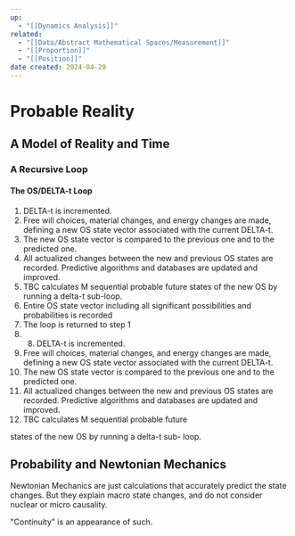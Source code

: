 ```yaml
---
up:
  - "[[Dynamics Analysis]]"
related:
  - "[[Data/Abstract Mathematical Spaces/Measurement]]"
  - "[[Proportion]]"
  - "[[Position]]"
date created: 2024-04-20
---
```

# Probable Reality

## A Model of Reality and Time

### A Recursive Loop
#### The OS/DELTA-t Loop
1. DELTA-t is incremented.
2. Free will choices, material changes, and energy changes are
made, defining a new OS state vector associated with the current
DELTA-t.
3. The new OS state vector is compared to the previous one and to
the predicted one.
4. All actualized changes between the new and previous OS states
are recorded. Predictive algorithms and databases are updated
and improved.
5. TBC calculates M sequential probable future states of the new
OS by running a delta-t sub-loop.
6. Entire OS state vector including all significant possibilities and
probabilities is recorded
7. The loop is returned to step 1
8. 8. DELTA-t is incremented.
9. Free will choices, material changes, and energy
changes are made, defining a new OS state vector
associated with the current DELTA-t.
10. The new OS state vector is compared to the
previous one and to the predicted one.
11. All actualized changes between the new and
previous OS states are recorded. Predictive
algorithms and databases are updated and
improved.
12. TBC calculates M sequential probable future

states of the new OS by running a delta-t sub-
loop.
## Probability and Newtonian Mechanics
Newtonian Mechanics are just calculations that accurately predict the state changes. 
	But they explain macro state changes, and do not consider nuclear or micro causality. 

"Continuity" is an appearance of such.